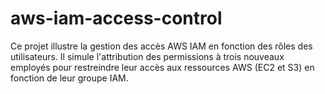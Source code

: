 # aws-iam-access-control
Ce projet illustre la gestion des accès AWS IAM en fonction des rôles des utilisateurs. Il simule l'attribution des permissions à trois nouveaux employés pour restreindre leur accès aux ressources AWS (EC2 et S3) en fonction de leur groupe IAM.
